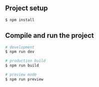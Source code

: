 ## Project setup

```bash
$ npm install
```

## Compile and run the project

```bash
# development
$ npm run dev

# production build
$ npm run build

# preview mode
$ npm run preview
```
